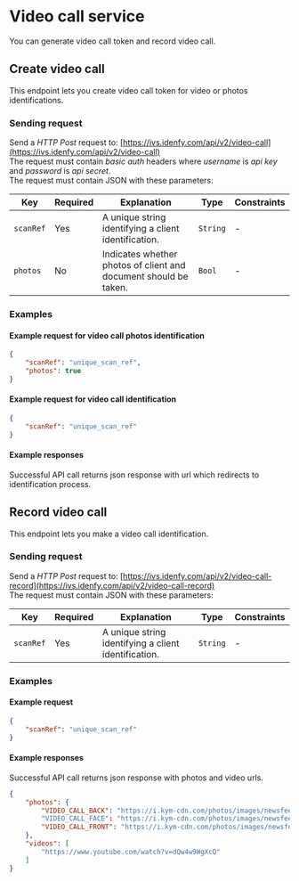 # Video call service

You can generate video call token and record video call.

## Create video call

This endpoint lets you create video call token for video or photos identifications.

### Sending request
Send a *HTTP Post* request to: [https://ivs.idenfy.com/api/v2/video-call](https://ivs.idenfy.com/api/v2/video-call) <br>
The request must contain *basic auth* headers where *username* is *api key* and *password* is *api secret*.<br>
The request must contain JSON with these parameters:

|     Key    | Required |              Explanation              |   Type   |                                     Constraints<img width=/>                                     |
| -----------| -------- | ------------------------------------- | -------- | ------------------------------------------------------------------------------------------------ |
| `scanRef`  | Yes      | A unique string identifying a client identification.                  | `String` | -                                                                                                |
| `photos`   | No       | Indicates whether photos of client and document should be taken.| `Bool` | - |

### Examples
#### Example request for video call photos identification

```json
{
    "scanRef": "unique_scan_ref",
    "photos": true
}
```
#### Example request for video call identification

```json
{
    "scanRef": "unique_scan_ref"
}
```

#### Example responses
Successful API call returns json response with url which redirects to identification process.

## Record video call

This endpoint lets you make a video call identification.

### Sending request
Send a *HTTP Post* request to: [https://ivs.idenfy.com/api/v2/video-call-record](https://ivs.idenfy.com/api/v2/video-call-record) <br>
The request must contain JSON with these parameters:

|     Key    | Required |              Explanation              |   Type   |                                     Constraints<img width=/>                                     |
| -----------| -------- | ------------------------------------- | -------- | ------------------------------------------------------------------------------------------------ |
| `scanRef`  | Yes      | A unique string identifying a client identification.                  | `String` | -                                                                                                |

### Examples
#### Example request 

```json
{
    "scanRef": "unique_scan_ref"
}
```

#### Example responses
Successful API call returns json response with photos and video urls.
```json
{
    "photos": {
        "VIDEO_CALL_BACK": "https://i.kym-cdn.com/photos/images/newsfeed/000/583/040/cff.png"
        "VIDEO_CALL_FACE": "https://i.kym-cdn.com/photos/images/newsfeed/000/583/040/cff.png",
        "VIDEO_CALL_FRONT": "https://i.kym-cdn.com/photos/images/newsfeed/000/583/040/cff.png"
    },
    "videos": [
        "https://www.youtube.com/watch?v=dQw4w9WgXcQ"
    ]
}
```
